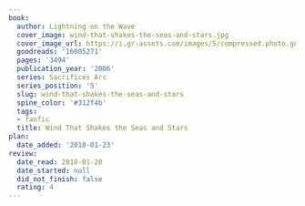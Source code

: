 ```yaml
---
book:
  author: Lightning on the Wave
  cover_image: wind-that-shakes-the-seas-and-stars.jpg
  cover_image_url: https://i.gr-assets.com/images/S/compressed.photo.goodreads.com/books/1579183683l/16005271._SX98_.jpg
  goodreads: '16005271'
  pages: '3494'
  publication_year: '2006'
  series: Sacrifices Arc
  series_position: '5'
  slug: wind-that-shakes-the-seas-and-stars
  spine_color: '#312f4b'
  tags:
  - fanfic
  title: Wind That Shakes the Seas and Stars
plan:
  date_added: '2018-01-23'
review:
  date_read: 2018-01-20
  date_started: null
  did_not_finish: false
  rating: 4
---
```

